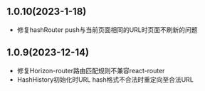 ## 1.0.10(2023-1-18)

- 修复hashRouter push与当前页面相同的URL时页面不刷新的问题

## 1.0.9(2023-12-14)

- 修复Horizon-router路由匹配规则不兼容react-router
- HashHistory初始化时URL hash格式不合法时重定向至合法URL